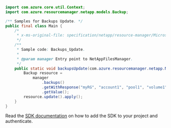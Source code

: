 ```java
import com.azure.core.util.Context;
import com.azure.resourcemanager.netapp.models.Backup;

/** Samples for Backups Update. */
public final class Main {
    /*
     * x-ms-original-file: specification/netapp/resource-manager/Microsoft.NetApp/stable/2021-10-01/examples/Backups_Update.json
     */
    /**
     * Sample code: Backups_Update.
     *
     * @param manager Entry point to NetAppFilesManager.
     */
    public static void backupsUpdate(com.azure.resourcemanager.netapp.NetAppFilesManager manager) {
        Backup resource =
            manager
                .backups()
                .getWithResponse("myRG", "account1", "pool1", "volume1", "backup1", Context.NONE)
                .getValue();
        resource.update().apply();
    }
}
```

Read the [SDK documentation](https://github.com/Azure/azure-sdk-for-java/blob/azure-resourcemanager-netapp_1.0.0-beta.8/sdk/netapp/azure-resourcemanager-netapp/README.md) on how to add the SDK to your project and authenticate.
